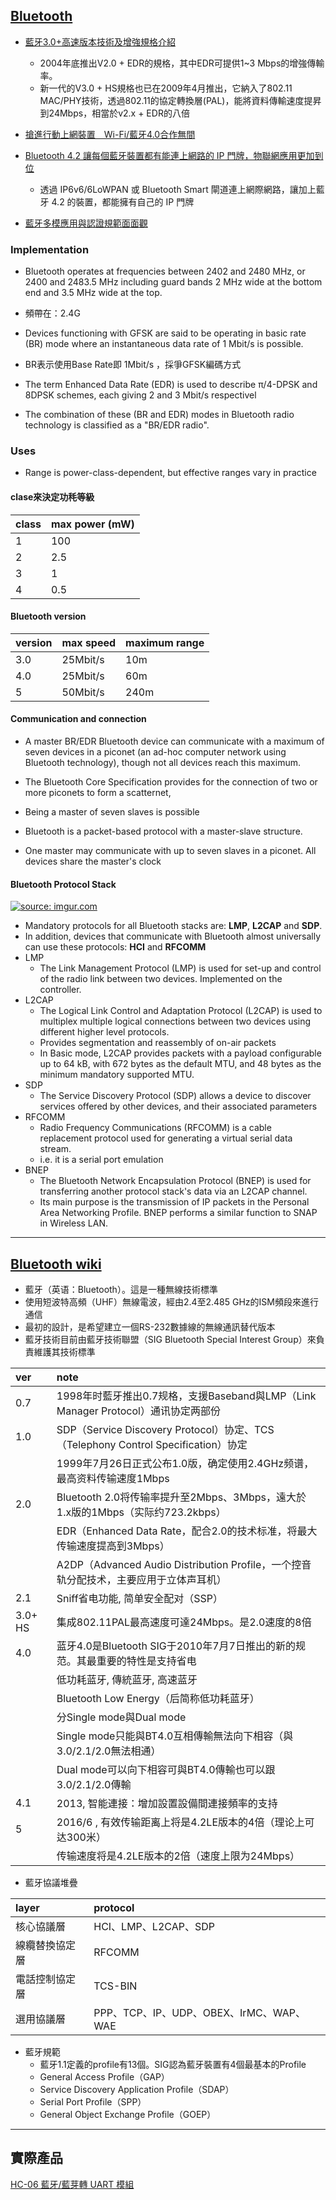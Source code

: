 ## [Bluetooth][2]

- [藍牙3.0+高速版本技術及增強規格介紹][6]
    - 2004年底推出V2.0 + EDR的規格，其中EDR可提供1~3 Mbps的增強傳輸率。
    - 新一代的V3.0 + HS規格也已在2009年4月推出，它納入了802.11 MAC/PHY技術，透過802.11的協定轉換層(PAL)，能將資料傳輸速度提昇到24Mbps，相當於v2.x + EDR的八倍
    
- [搶進行動上網裝置　Wi-Fi/藍牙4.0合作無間][5]

- [Bluetooth 4.2 讓每個藍牙裝置都有能連上網路的 IP 門牌，物聯網應用更加到位][3]
    - 透過 IP6v6/6LoWPAN 或 Bluetooth Smart 閘道連上網際網路，讓加上藍牙 4.2 的裝置，都能擁有自己的 IP 門牌
    
- [藍牙多模應用與認證規範面面觀][7]    
    
### Implementation
- Bluetooth operates at frequencies between 2402 and 2480 MHz, or 2400 and 2483.5 MHz including guard bands 2 MHz wide at the bottom end and 3.5 MHz wide at the top.
- 頻帶在：2.4G

- Devices functioning with GFSK are said to be operating in basic rate (BR) mode where an instantaneous data rate of 1 Mbit/s is possible.
- BR表示使用Base Rate即 1Mbit/s ，採爭GFSK編碼方式

- The term Enhanced Data Rate (EDR) is used to describe π/4-DPSK and 8DPSK schemes, each giving 2 and 3 Mbit/s respectivel

- The combination of these (BR and EDR) modes in Bluetooth radio technology is classified as a "BR/EDR radio".

### Uses
- Range is power-class-dependent, but effective ranges vary in practice

#### clase來決定功秏等級

| class | max power (mW) |
|:------|:---------------|
| 1     | 100 |
| 2     | 2.5 |
| 3     | 1   |
| 4     | 0.5 |

#### Bluetooth version

| version | max speed | maximum range |
|:--------|:----------|:----|
| 3.0     | 25Mbit/s  | 10m |
| 4.0     | 25Mbit/s  | 60m |
| 5       | 50Mbit/s  | 240m |

#### Communication and connection

- A master BR/EDR Bluetooth device can communicate with a maximum of seven devices in a piconet (an ad-hoc computer network using Bluetooth technology), though not all devices reach this maximum.

- The Bluetooth Core Specification provides for the connection of two or more piconets to form a scatternet,

- Being a master of seven slaves is possible

- Bluetooth is a packet-based protocol with a master-slave structure. 
- One master may communicate with up to seven slaves in a piconet. All devices share the master's clock

#### Bluetooth Protocol Stack

<a href="http://imgur.com/Ig3fLHx"><img src="http://i.imgur.com/Ig3fLHx.png" title="source: imgur.com" /></a>

- Mandatory protocols for all Bluetooth stacks are: **LMP**, **L2CAP** and **SDP**.
- In addition, devices that communicate with Bluetooth almost universally can use these protocols: **HCI** and **RFCOMM**
- LMP
    - The Link Management Protocol (LMP) is used for set-up and control of the radio link between two devices. Implemented on the controller.
- L2CAP
    - The Logical Link Control and Adaptation Protocol (L2CAP) is used to multiplex multiple logical connections between two devices using different higher level protocols.
    -  Provides segmentation and reassembly of on-air packets
    - In Basic mode, L2CAP provides packets with a payload configurable up to 64 kB, with 672 bytes as the default MTU, and 48 bytes as the minimum mandatory supported MTU.
- SDP    
    - The Service Discovery Protocol (SDP) allows a device to discover services offered by other devices, and their associated parameters
- RFCOMM
    - Radio Frequency Communications (RFCOMM) is a cable replacement protocol used for generating a virtual serial data stream.
    -  i.e. it is a serial port emulation
- BNEP
    - The Bluetooth Network Encapsulation Protocol (BNEP) is used for transferring another protocol stack's data via an L2CAP channel.
    - Its main purpose is the transmission of IP packets in the Personal Area Networking Profile. BNEP performs a similar function to SNAP in Wireless LAN.

----------------

## [Bluetooth wiki][1]

- 藍牙（英语：Bluetooth）。這是一種無線技術標準
- 使用短波特高頻（UHF）無線電波，經由2.4至2.485 GHz的ISM頻段來進行通信
- 最初的設計，是希望建立一個RS-232數據線的無線通訊替代版本
- 藍牙技術目前由藍牙技術聯盟（SIG Bluetooth Special Interest Group）來負責維護其技術標準

| ver | note |
|:----|:-----|
| 0.7  | 1998年时藍牙推出0.7规格，支援Baseband與LMP（Link Manager Protocol）通讯协定两部份 |
| 1.0  | SDP（Service Discovery Protocol）协定、TCS（Telephony Control Specification）协定 |
|      | 1999年7月26日正式公布1.0版，确定使用2.4GHz频谱，最高资料传输速度1Mbps |
| 2.0 | Bluetooth 2.0将传输率提升至2Mbps、3Mbps，遠大於1.x版的1Mbps（实际约723.2kbps） |
|     | EDR（Enhanced Data Rate，配合2.0的技术标准，将最大传输速度提高到3Mbps） |
|     | A2DP（Advanced Audio Distribution Profile，一个控音轨分配技术，主要应用于立体声耳机） |
| 2.1 | Sniff省电功能, 简单安全配对（SSP） |
| 3.0+ HS | 集成802.11PAL最高速度可達24Mbps。是2.0速度的8倍 |
| 4.0 | 蓝牙4.0是Bluetooth SIG于2010年7月7日推出的新的规范。其最重要的特性是支持省电 |
|     | 低功耗蓝牙, 傳統蓝牙, 高速蓝牙 |
|     | Bluetooth Low Energy（后简称低功耗蓝牙） |
|     | 分Single mode與Dual mode |
|     | Single mode只能與BT4.0互相傳輸無法向下相容（與3.0/2.1/2.0無法相通） |
|     | Dual mode可以向下相容可與BT4.0傳輸也可以跟3.0/2.1/2.0傳輸 |
| 4.1 | 2013, 智能連接：增加設置設備間連接頻率的支持 |
| 5   | 2016/6 , 有效传输距离上将是4.2LE版本的4倍（理论上可达300米） |
|     | 传输速度将是4.2LE版本的2倍（速度上限为24Mbps） |

- 藍牙協議堆疊

| layer | protocol |
|:-------|:--------|
| 核心協議層 | HCI、LMP、L2CAP、SDP |
| 線纜替換協定層 | RFCOMM |
| 電話控制協定層 | TCS-BIN |
| 選用協議層 | PPP、TCP、IP、UDP、OBEX、IrMC、WAP、WAE |

- 藍牙規範
    - 藍牙1.1定義的profile有13個。SIG認為藍牙裝置有4個最基本的Profile
    - General Access Profile（GAP）
    - Service Discovery Application Profile（SDAP）
    - Serial Port Profile（SPP）
    - General Object Exchange Profile（GOEP）
    
-----------

## 實際產品
[HC-06 藍牙/藍芽轉 UART 模組][4]

[1]:https://zh.wikipedia.org/wiki/%E8%97%8D%E7%89%99
[2]:https://en.wikipedia.org/wiki/Bluetooth
[3]:http://chinese.engadget.com/2015/01/21/bluetooth-4-2-taiwan/
[4]:https://www.taiwaniot.com.tw/shop/module-sensor/comm/hc-06-%E5%BE%9E%E6%A9%9F-%E8%97%8D%E7%89%99%E8%97%8D%E8%8A%BD%E8%BD%89-uart-%E6%A8%A1%E7%B5%84-%E5%85%B7%E5%BA%95%E6%9D%BF%E6%8F%90%E4%BE%9Barduino%E7%AF%84%E4%BE%8B/
[5]:http://www.2cm.com.tw/technologyshow_content.asp?sn=1011010024
[6]:http://www.digitimes.com.tw/tw/dt/n/shwnws.asp?id=0000177335_79G4RIR22UO08Y6RS21Y8#ixzz4dpgxUYTk
[7]:http://www.technical-direct.com/%E8%97%8D%E7%89%99%E5%A4%9A%E6%A8%A1%E6%87%89%E7%94%A8%E8%88%87%E8%AA%8D%E8%AD%89%E8%A6%8F%E7%AF%84%E9%9D%A2%E9%9D%A2%E8%A7%80/

